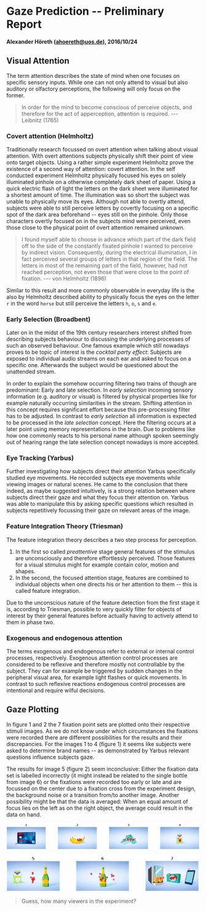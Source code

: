 # Gaze Prediction -- Preliminary Report
#### Alexander Höreth ([ahoereth@uos.de](mailto:ahoereth@uos.de)), 2016/10/24

## Visual Attention
The term attention describes the state of mind when one focuses on specific sensory inputs. While one can not only attend to visual but also auditory or olfactory perceptions, the following will only focus on the former.

> In order for the mind to become conscious of perceive objects, and therefore for the act of apperception, attention is required.
> --- Leibnitz (1765)


### Covert attention (Helmholtz)
Traditionally research focussed on overt attention when talking about visual attention. With overt attentions subjects physically shift their point of view onto target objects. Using a rather simple experiment Helmholtz prove the existence of a second way of attention: covert attention. In the self conducted experiment Helmholtz physically focused his eyes on solely illuminated pinhole on a otherwise completely dark sheet of paper. Using a quick electric flash of light the letters on the dark sheet were illuminated for a shortest amount of time. The illumination was so short the subject was unable to physically move its eyes. Although not able to overtly attend, subjects were able to still perceive letters by covertly focusing on a specific spot of the dark area beforehand -- eyes still on the pinhole. Only those characters overtly focused on in the subjects mind were perceived, even those close to the physical point of overt attention remained unknown.

> I found myself able to choose in advance which part of the dark field off to the side of the constantly fixated pinhole I wanted to perceive by indirect vision. Consequently, during the electrical illumination, I in fact perceived several groups of letters in that region of the field. The letters in most of the remaining part of the field, however, had not reached perception, not even those that were close to the point of fixation.
> --- von Helmholtz (1896)

Similar to this result and more commonly observable in everyday life is the also by Helmholtz described ability to physically focus the eyes on the letter `r` in the word `horse` but still perceive the letters `h`, `o`, `s` and `e`.



### Early Selection (Broadbent)
Later on in the midst of the 19th century researchers interest shifted from describing subjects behaviour to discussing the underlying processes of such an observed behaviour. One famous example which still nowadays proves to be topic of interest is the *cocktail party effect*: Subjects are exposed to individual audio streams on each ear and asked to focus on a specific one. Afterwards the subject would be questioned about the unattended stream.

In order to explain the somehow occurring filtering two trains of though are predominant: Early and late selection. In *early selection* incoming sensory information (e.g. auditory or visual) is filtered by physical properties like for example naturally occurring similarities in the stream. Shifting attention in this concept requires significant effort because this pre-processing filter has to be adjusted. In contrast to *early selection* all information is expected to be processed in the *late selection* concept. Here the filtering occurs at a later point using memory representations in the brain. Due to problems like how one commonly reacts to his personal name although spoken seemingly out of hearing range the late selection concept nowadays is more accepted.


### Eye Tracking (Yarbus)
Further investigating how subjects direct their attention Yarbus specifically studied eye movements. He recorded subjects eye movements while viewing images or natural scenes. He came to the conclusion that there indeed, as maybe suggested intuitively, is a strong relation between where subjects direct their gaze and what they focus their attention on. Yarbus was able to manipulate this by asking specific questions which resulted in subjects repetitively focussing their gaze on relevant areas of the image.


### Feature Integration Theory (Triesman)
The feature integration theory describes a two step process for perception.

1. In the first so called *preattentive* stage general features of the stimulus are unconsciously and therefore effortlessly perceived. Those features for a visual stimulus might for example contain color, motion and shapes.
2. In the second, the focused attention stage, features are combined to individual objects when one directs his or her attention to them -- this is called feature integration.

Due to the unconscious nature of the feature detection from the first stage it is, according to Triesman, possible to very quickly filter for objects of interest by their general features before actually having to actively attend to them in phase two.


### Exogenous and endogenous attention
The terms exogenous and endogenous refer to external or internal control processes, respectively. Exogenous attention control processes are considered to be reflexive and therefore mostly not controllable by the subject. They can for example be triggered by sudden changes in the peripheral visual area, for example light flashes or quick movements. In contrast to such reflexive reactions endogenous control processes are intentional and require wilful decisions.



## Gaze Plotting
In figure 1 and 2 the 7 fixation point sets are plotted onto their respective stimuli images. As we do not know under which circumstances the fixations were recorded there are different possibilities for the results and their discrepancies. For the images 1 to 4 (figure 1) it seems like subjects were asked to determine brand names -- as demonstrated by Yarbus relevant questions influence subjects gaze.

The results for image 5 (figure 2) seem inconclusive: Either the fixation data set is labelled incorrectly (it might instead be related to the single bottle from image 6) or the fixations were recorded too early or late and are focussed on the center due to a fixation cross from the experiment design, the background noise or a transition from/to another image. Another possibility might be that the data is averaged: When an equal amount of focus lies on the left as on the right object, the average could result in the data on hand.

![First set of images with fixation points.](ahoereth_focus1.jpg)

![Second set of images with fixation points.](ahoereth_focus2.jpg)

> Guess, how many viewers in the experiment?
